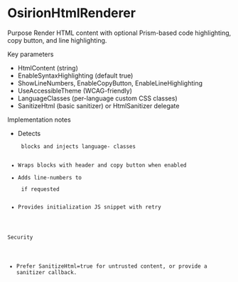 # OsirionHtmlRenderer

Purpose
Render HTML content with optional Prism-based code highlighting, copy button, and line highlighting.

Key parameters
- HtmlContent (string)
- EnableSyntaxHighlighting (default true)
- ShowLineNumbers, EnableCopyButton, EnableLineHighlighting
- UseAccessibleTheme (WCAG-friendly)
- LanguageClasses (per-language custom CSS classes)
- SanitizeHtml (basic sanitizer) or HtmlSanitizer delegate

Implementation notes
- Detects <pre><code> blocks and injects language- classes
- Wraps blocks with header and copy button when enabled
- Adds line-numbers to <pre> if requested
- Provides initialization JS snippet with retry

Security
- Prefer SanitizeHtml=true for untrusted content, or provide a sanitizer callback.
